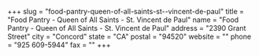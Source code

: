 +++
slug = "food-pantry-queen-of-all-saints-st--vincent-de-paul"
title = "Food Pantry - Queen of All Saints - St. Vincent de Paul"
name = "Food Pantry - Queen of All Saints - St. Vincent de Paul"
address = "2390 Grant Street"
city = "Concord"
state = "CA"
postal = "94520"
website = ""
phone = "925 609-5944"
fax = ""
+++
